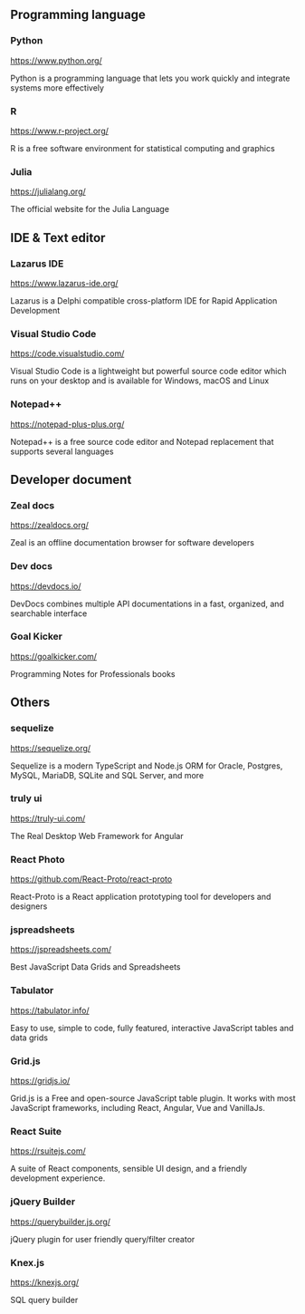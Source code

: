 ## Programming language
### Python
https://www.python.org/

Python is a programming language that lets you work quickly and integrate systems more effectively

### R
https://www.r-project.org/

R is a free software environment for statistical computing and graphics

### Julia
https://julialang.org/

The official website for the Julia Language

## IDE & Text editor
### Lazarus IDE
https://www.lazarus-ide.org/ 

Lazarus is a Delphi compatible cross-platform IDE for Rapid Application Development 

### Visual Studio Code
https://code.visualstudio.com/

Visual Studio Code is a lightweight but powerful source code editor which runs on your desktop and is available for Windows, macOS and Linux

### Notepad++
https://notepad-plus-plus.org/

Notepad++ is a free source code editor and Notepad replacement that supports several languages

## Developer document
### Zeal docs
https://zealdocs.org/

Zeal is an offline documentation browser for software developers

### Dev docs
https://devdocs.io/

DevDocs combines multiple API documentations in a fast, organized, and searchable interface

### Goal Kicker
https://goalkicker.com/

Programming Notes for Professionals books

## Others
### sequelize
https://sequelize.org/

Sequelize is a modern TypeScript and Node.js ORM for Oracle, Postgres, MySQL, MariaDB, SQLite and SQL Server, and more

### truly ui
https://truly-ui.com/

The Real Desktop Web Framework for Angular

### React Photo
https://github.com/React-Proto/react-proto

React-Proto is a React application prototyping tool for developers and designers

### jspreadsheets
https://jspreadsheets.com/

Best JavaScript Data Grids and Spreadsheets

### Tabulator
https://tabulator.info/

Easy to use, simple to code, fully featured, interactive JavaScript tables and data grids

### Grid.js
https://gridjs.io/

Grid.js is a Free and open-source JavaScript table plugin. It works with most JavaScript frameworks, including React, Angular, Vue and VanillaJs.

### React Suite
https://rsuitejs.com/

A suite of React components, sensible UI design, and a friendly development experience.

### jQuery Builder
https://querybuilder.js.org/

jQuery plugin for user friendly query/filter creator

### Knex.js
https://knexjs.org/

SQL query builder
